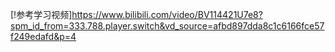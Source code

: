 [!参考学习视频]https://www.bilibili.com/video/BV114421U7e8?spm_id_from=333.788.player.switch&vd_source=afbd897dda8c1c6166fce57f249edafd&p=4

